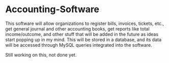 # Accounting-Software

This software will allow organizations to register bills, invoices, tickets, etc., get general journal and other accounting books, get reports like total income/outcome, 
and other stuff that will be added in the future as ideas start popping up in my mind.
This will be stored in a database, and its data will be accessed through MySQL queries integrated into the software.

Still working on this, not done yet.
